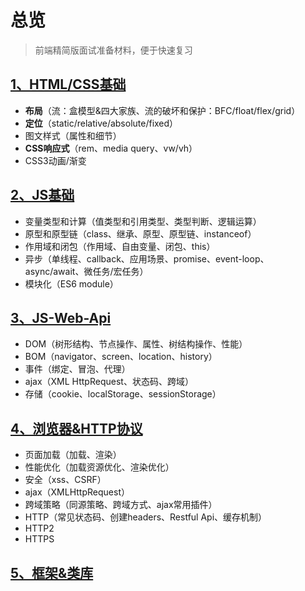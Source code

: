 # 总览

> 前端精简版面试准备材料，便于快速复习

## [1、HTML/CSS基础](./HTML&CSS.md)
- **布局**（流：盒模型&四大家族、流的破坏和保护：BFC/float/flex/grid）
- **定位**（static/relative/absolute/fixed）
- 图文样式（属性和细节）
- **CSS响应式**（rem、media query、vw/vh）
- CSS3动画/渐变

## [2、JS基础](./JavaScript.md)
- 变量类型和计算（值类型和引用类型、类型判断、逻辑运算）
- 原型和原型链（class、继承、原型、原型链、instanceof）
- 作用域和闭包（作用域、自由变量、闭包、this）
- 异步（单线程、callback、应用场景、promise、event-loop、async/await、微任务/宏任务）
- 模块化（ES6 module）

## [3、JS-Web-Api](./JSWebApi.md)
- DOM（树形结构、节点操作、属性、树结构操作、性能）
- BOM（navigator、screen、location、history）
- 事件（绑定、冒泡、代理）
- ajax（XML HttpRequest、状态码、跨域）
- 存储（cookie、localStorage、sessionStorage）

## [4、浏览器&HTTP协议](./浏览器.md)
- 页面加载（加载、渲染）
- 性能优化（加载资源优化、渲染优化）
- 安全（xss、CSRF）
- ajax（XMLHttpRequest）
- 跨域策略（同源策略、跨域方式、ajax常用插件）
- HTTP（常见状态码、创建headers、Restful Api、缓存机制）
- HTTP2
- HTTPS

## [5、框架&类库](./5-框架&类库.md)
